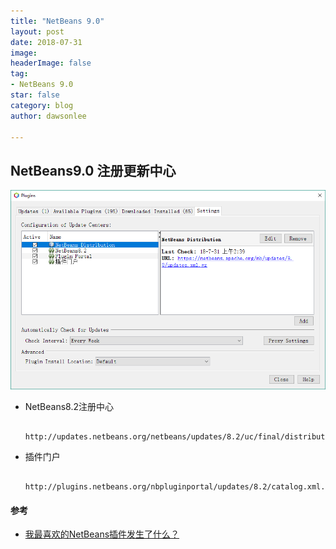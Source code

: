```yaml
---
title: "NetBeans 9.0"
layout: post
date: 2018-07-31
image: 
headerImage: false
tag:
- NetBeans 9.0
star: false
category: blog
author: dawsonlee

---
```



   [1]:  /assets/posts/NetBeans9.0/更新中心.PNG


## NetBeans9.0 注册更新中心

![更新中心][1]

*  NetBeans8.2注册中心

        http://updates.netbeans.org/netbeans/updates/8.2/uc/final/distribution/catalog.xml.gz

*  插件门户

        http://plugins.netbeans.org/nbpluginportal/updates/8.2/catalog.xml.gz

#### 参考

*  [我最喜欢的NetBeans插件发生了什么？](https://blogs.apache.org/netbeans/entry/what-s-happened-to-my)



